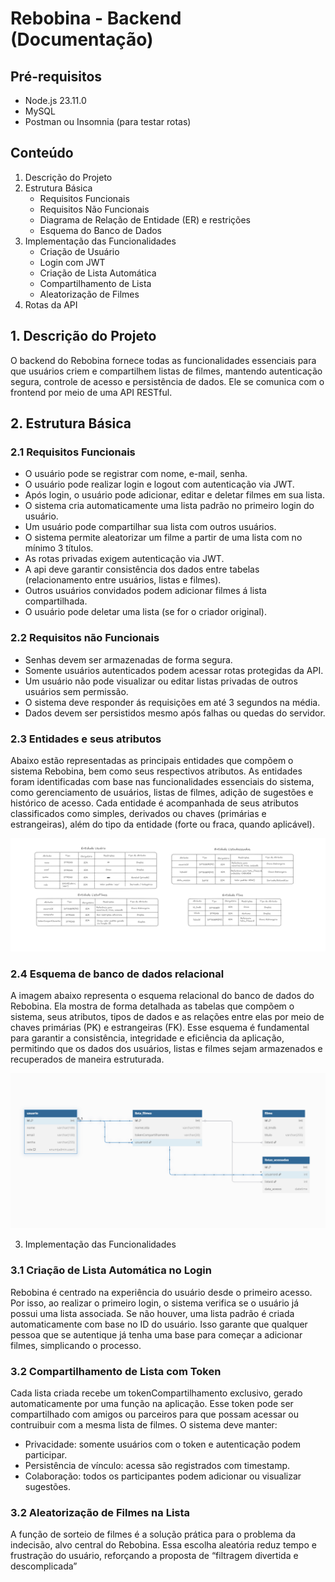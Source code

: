 # Rebobina - Backend (Documentação)

## Pré-requisitos
- Node.js 23.11.0
- MySQL
- Postman ou Insomnia (para testar rotas)

## Conteúdo
1. Descrição do Projeto
2. Estrutura Básica
    - Requisitos Funcionais
    - Requisitos Não Funcionais
    - Diagrama de Relação de Entidade (ER) e restrições 
    - Esquema do Banco de Dados
3. Implementação das Funcionalidades
    - Criação de Usuário
    - Login com JWT
    - Criação de Lista Automática
    - Compartilhamento de Lista
    - Aleatorização de Filmes
4. Rotas da API

## 1. Descrição do Projeto
O backend do Rebobina fornece todas as funcionalidades essenciais para que usuários criem e compartilhem listas de filmes, mantendo autenticação segura, controle de acesso e persistência de dados. Ele se comunica com o frontend por meio de uma API RESTful.

## 2. Estrutura Básica

### 2.1 Requisitos Funcionais
- O usuário pode se registrar com nome, e-mail, senha.
- O usuário pode realizar login e logout com autenticação via JWT.
- Após login, o usuário pode adicionar, editar e deletar filmes em sua lista.
- O sistema cria automaticamente uma lista padrão no primeiro login do usuário.
- Um usuário pode compartilhar sua lista com outros usuários.
- O sistema permite aleatorizar um filme a partir de uma lista com no mínimo 3 títulos.
- As rotas privadas exigem autenticação via JWT.
- A api deve garantir consistência dos dados entre tabelas (relacionamento entre usuários, listas e filmes).
- Outros usuários convidados podem adicionar filmes á lista compartilhada.
- O usuário pode deletar uma lista (se for o criador original).

### 2.2 Requisitos não Funcionais
- Senhas devem ser armazenadas de forma segura.
- Somente usuários autenticados podem acessar rotas protegidas da API.
- Um usuário não pode visualizar ou editar listas privadas de outros usuários sem permissão.
- O sistema deve responder ás requisições em até 3 segundos na média.
- Dados devem ser persistidos mesmo após falhas ou quedas do servidor.

### 2.3 Entidades e seus atributos

Abaixo estão representadas as principais entidades que compõem o sistema Rebobina, bem como seus respectivos atributos. As entidades foram identificadas com base nas funcionalidades essenciais do sistema, como gerenciamento de usuários, listas de filmes, adição de sugestões e histórico de acesso.
Cada entidade é acompanhada de seus atributos classificados como simples, derivados ou chaves (primárias e estrangeiras), além do tipo da entidade (forte ou fraca, quando aplicável).

![Entidades](entidades.png)

### 2.4 Esquema de banco de dados relacional

A imagem abaixo representa o esquema relacional do banco de dados do Rebobina. Ela mostra de forma detalhada as tabelas que compõem o sistema, seus atributos, tipos de dados e as relações entre elas por meio de chaves primárias (PK) e estrangeiras (FK).
Esse esquema é fundamental para garantir a consistência, integridade e eficiência da aplicação, permitindo que os dados dos usuários, listas e filmes sejam armazenados e recuperados de maneira estruturada.

![Esquema do Banco de Dados](esquema-database.png)

3. Implementação das Funcionalidades

### 3.1 Criação de Lista Automática no Login

Rebobina é centrado na experiência do usuário desde o primeiro acesso. Por isso, ao realizar o primeiro login, o sistema verifica se o usuário já possui uma lista associada. Se não houver, uma lista padrão é criada automaticamente com base no ID do usuário. Isso garante que qualquer pessoa que se autentique já tenha uma base para começar a adicionar filmes, simplicando o processo.

### 3.2 Compartilhamento de Lista com Token

Cada lista criada recebe um tokenCompartilhamento exclusivo, gerado automaticamente por uma função na aplicação. Esse token pode ser compartilhado com amigos ou parceiros para que possam acessar ou contruibuir com a mesma lista de filmes.
O sistema deve manter:
- Privacidade: somente usuários com o token e autenticação podem participar.
- Persistência de vínculo: acessa são registrados com timestamp.
- Colaboração: todos os participantes podem adicionar ou visualizar sugestões.

### 3.2 Aleatorização de Filmes na Lista

A função de sorteio de filmes é a solução prática para o problema da indecisão, alvo central do Rebobina. Essa escolha aleatória reduz tempo e frustração do usuário, reforçando a proposta de “filtragem divertida e descomplicada”